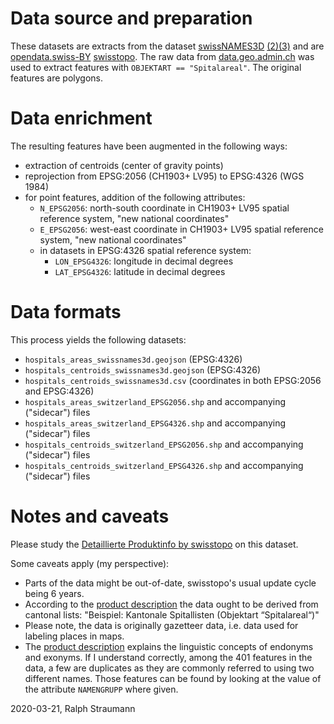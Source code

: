# Data source and preparation

These datasets are extracts from the dataset [swissNAMES3D](https://shop.swisstopo.admin.ch/en/products/landscape/names3D) [(2)](https://opendata.swiss/en/dataset/swissnames3d-geografische-namen-der-landesvermessung)[(3)](https://data.geo.admin.ch/ch.swisstopo.swissnames3d/) and are [opendata.swiss-BY](https://opendata.swiss/en/terms-of-use/) [swisstopo](https://www.swisstopo.admin.ch/). The raw data from [data.geo.admin.ch](https://data.geo.admin.ch/ch.swisstopo.swissnames3d) was used to extract features with `OBJEKTART == "Spitalareal"`. The original features are polygons.

# Data enrichment

The resulting features have been augmented in the following ways:
- extraction of centroids (center of gravity points)
- reprojection from EPSG:2056 (CH1903+ LV95) to EPSG:4326 (WGS 1984)
- for point features, addition of the following attributes:
	- `N_EPSG2056`: north-south coordinate in CH1903+ LV95 spatial reference system, "new national coordinates"
	- `E_EPSG2056`: west-east coordinate in CH1903+ LV95 spatial reference system, "new national coordinates"
	- in datasets in EPSG:4326 spatial reference system: 
		- `LON_EPSG4326`: longitude in decimal degrees
		- `LAT_EPSG4326`: latitude in decimal degrees

# Data formats
This process yields the following datasets:
- `hospitals_areas_swissnames3d.geojson` (EPSG:4326)
- `hospitals_centroids_swissnames3d.geojson` (EPSG:4326)
- `hospitals_centroids_swissnames3d.csv` (coordinates in both EPSG:2056 and EPSG:4326)
- `hospitals_areas_switzerland_EPSG2056.shp` and accompanying ("sidecar") files
- `hospitals_areas_switzerland_EPSG4326.shp` and accompanying ("sidecar") files
- `hospitals_centroids_switzerland_EPSG2056.shp` and accompanying ("sidecar") files
- `hospitals_centroids_switzerland_EPSG4326.shp` and accompanying ("sidecar") files

# Notes and caveats

Please study the [Detaillierte Produktinfo by swisstopo](https://www.swisstopo.admin.ch/content/swisstopo-internet/de/home/products/landscape/names3d/_jcr_content/contentPar/tabs/items/dokumente/tabPar/downloadlist/downloadItems/101_1554815154300.download/20190410_swissNAMES3D_Produktinfo_de_bf.pdf) on this dataset.

Some caveats apply (my perspective): 
- Parts of the data might be out-of-date, swisstopo's usual update cycle being 6 years. 
- According to the [product description](https://www.swisstopo.admin.ch/content/swisstopo-internet/de/home/products/landscape/names3d/_jcr_content/contentPar/tabs/items/dokumente/tabPar/downloadlist/downloadItems/101_1554815154300.download/20190410_swissNAMES3D_Produktinfo_de_bf.pdf) the data ought to be derived from cantonal lists: "Beispiel: Kantonale Spitallisten (Objektart “Spitalareal“)"
- Please note, the data is originally gazetteer data, i.e. data used for labeling places in maps.
- The [product description](https://www.swisstopo.admin.ch/content/swisstopo-internet/de/home/products/landscape/names3d/_jcr_content/contentPar/tabs/items/dokumente/tabPar/downloadlist/downloadItems/101_1554815154300.download/20190410_swissNAMES3D_Produktinfo_de_bf.pdf) explains the linguistic concepts of endonyms and exonyms. If I understand correctly, among the 401 features in the data, a few are duplicates as they are commonly referred to using two different names. Those features can be found by looking at the value of the attribute `NAMENGRUPP` where given.

2020-03-21, Ralph Straumann
